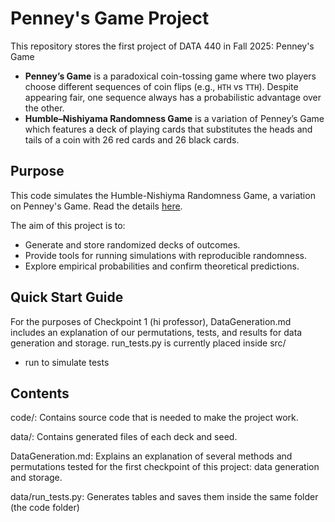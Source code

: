 # Penney's Game Project

This repository stores the first project of DATA 440 in Fall 2025: Penney's Game
- **Penney’s Game** is a paradoxical coin-tossing game where two players choose different sequences of coin flips (e.g., `HTH` vs `TTH`). Despite appearing fair, one sequence always has a probabilistic advantage over the other.
- **Humble–Nishiyama Randomness Game** is a variation of Penney’s Game which features a deck of playing cards that substitutes the heads and tails of a coin with 26 red cards and 26 black cards.

## Purpose
This code simulates the Humble-Nishiyma Randomness Game, a variation on Penney's Game. Read the details [here](https://mathwo.github.io/assets/files/penney_game/humble-nishiyama_randomness_game-a_new_variation_on_penneys_coin_game.pdf).



The aim of this project is to:
- Generate and store randomized decks of outcomes.
- Provide tools for running simulations with reproducible randomness.
- Explore empirical probabilities and confirm theoretical predictions.

## Quick Start Guide
For the purposes of Checkpoint 1 (hi professor), DataGeneration.md includes an explanation of our permutations, tests, and results for data generation and storage.
run_tests.py is currently placed inside src/ 
- run to simulate tests

## Contents
code/: Contains source code that is needed to make the project work.

data/: Contains generated files of each deck and seed.

DataGeneration.md: Explains an explanation of several methods and permutations tested for the first checkpoint of this project: data generation and storage.

data/run_tests.py: Generates tables and saves them inside the same folder (the code folder)
